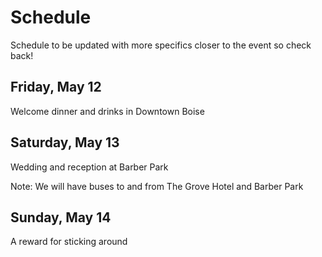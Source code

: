 # Schedule 

Schedule to be updated with more specifics closer to the event so check back!

## Friday, May 12
Welcome dinner and drinks in Downtown Boise

## Saturday, May 13
Wedding and reception at Barber Park

Note: We will have buses to and from The Grove Hotel and Barber Park

## Sunday, May 14
A reward for sticking around
